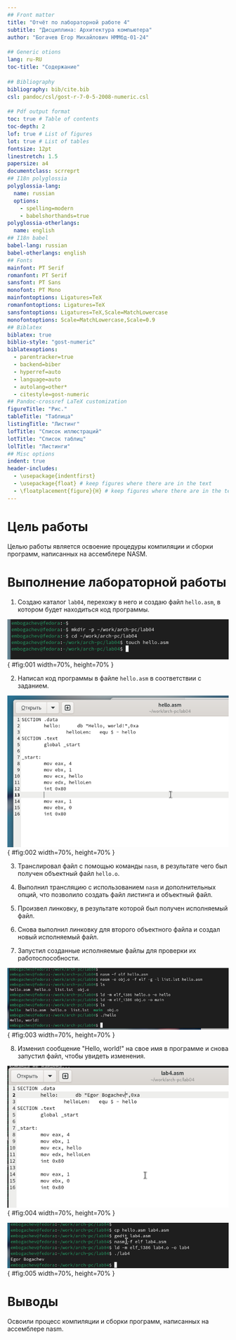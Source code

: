 ```yaml
---
## Front matter
title: "Отчёт по лабораторной работе 4"
subtitle: "Дисциплина: Архитектура компьютера"
author: "Богачев Егор Михайлович НММбд-01-24"

## Generic otions
lang: ru-RU
toc-title: "Содержание"

## Bibliography
bibliography: bib/cite.bib
csl: pandoc/csl/gost-r-7-0-5-2008-numeric.csl

## Pdf output format
toc: true # Table of contents
toc-depth: 2
lof: true # List of figures
lot: true # List of tables
fontsize: 12pt
linestretch: 1.5
papersize: a4
documentclass: scrreprt
## I18n polyglossia
polyglossia-lang:
  name: russian
  options:
	- spelling=modern
	- babelshorthands=true
polyglossia-otherlangs:
  name: english
## I18n babel
babel-lang: russian
babel-otherlangs: english
## Fonts
mainfont: PT Serif
romanfont: PT Serif
sansfont: PT Sans
monofont: PT Mono
mainfontoptions: Ligatures=TeX
romanfontoptions: Ligatures=TeX
sansfontoptions: Ligatures=TeX,Scale=MatchLowercase
monofontoptions: Scale=MatchLowercase,Scale=0.9
## Biblatex
biblatex: true
biblio-style: "gost-numeric"
biblatexoptions:
  - parentracker=true
  - backend=biber
  - hyperref=auto
  - language=auto
  - autolang=other*
  - citestyle=gost-numeric
## Pandoc-crossref LaTeX customization
figureTitle: "Рис."
tableTitle: "Таблица"
listingTitle: "Листинг"
lofTitle: "Список иллюстраций"
lotTitle: "Список таблиц"
lolTitle: "Листинги"
## Misc options
indent: true
header-includes:
  - \usepackage{indentfirst}
  - \usepackage{float} # keep figures where there are in the text
  - \floatplacement{figure}{H} # keep figures where there are in the text
---
```


# Цель работы

Целью работы является освоение процедуры компиляции и сборки программ, написанных на ассемблере NASM.

# Выполнение лабораторной работы

1. Создаю каталог `lab04`, перехожу в него и создаю файл `hello.asm`, в котором будет находиться код программы.

![Файл для программы](image/01.png){ #fig:001 width=70%, height=70% }

2. Написал код программы в файле `hello.asm` в соответствии с заданием.

![Программа hello.asm](image/02.png){ #fig:002 width=70%, height=70% }

3. Транслировал файл с помощью команды `nasm`, в результате чего был получен объектный файл `hello.o`.

4. Выполнил трансляцию с использованием `nasm` и дополнительных опций, что позволило создать файл листинга и объектный файл.

5. Произвел линковку, в результате которой был получен исполняемый файл.

6. Снова выполнил линковку для второго объектного файла и создал новый исполняемый файл.

7. Запустил созданные исполняемые файлы для проверки их работоспособности.

![Сборка и запуск программы](image/03.png){ #fig:003 width=70%, height=70% }

8. Изменил сообщение "Hello, world!" на свое имя в программе и снова запустил файл, чтобы увидеть изменения.

![Программа в файле lab4.asm](image/04.png){ #fig:004 width=70%, height=70% }

![Сборка и проверка программы lab4.asm](image/05.png){ #fig:005 width=70%, height=70% }

# Выводы

Освоили процесс компиляции и сборки программ, написанных на ассемблере nasm.